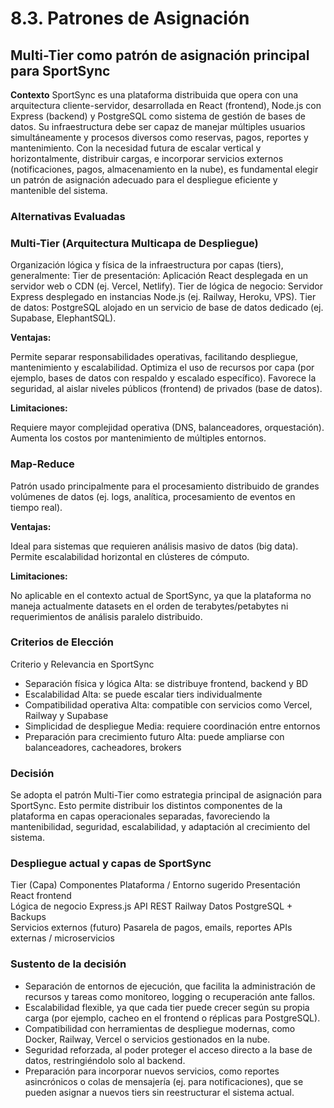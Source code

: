 # 8.3. Patrones de Asignación
## Multi-Tier como patrón de asignación principal para SportSync

**Contexto**
SportSync es una plataforma distribuida que opera con una arquitectura cliente-servidor, desarrollada en React (frontend), Node.js con Express (backend) y PostgreSQL como sistema de gestión de bases de datos. Su infraestructura debe ser capaz de manejar múltiples usuarios simultáneamente y procesos diversos como reservas, pagos, reportes y mantenimiento.
Con la necesidad futura de escalar vertical y horizontalmente, distribuir cargas, e incorporar servicios externos (notificaciones, pagos, almacenamiento en la nube), es fundamental elegir un patrón de asignación adecuado para el despliegue eficiente y mantenible del sistema.

### Alternativas Evaluadas
### Multi-Tier (Arquitectura Multicapa de Despliegue)

Organización lógica y física de la infraestructura por capas (tiers), generalmente:
Tier de presentación: Aplicación React desplegada en un servidor web o CDN (ej. Vercel, Netlify).
Tier de lógica de negocio: Servidor Express desplegado en instancias Node.js (ej. Railway, Heroku, VPS).
Tier de datos: PostgreSQL alojado en un servicio de base de datos dedicado (ej. Supabase, ElephantSQL).

**Ventajas:**

Permite separar responsabilidades operativas, facilitando despliegue, mantenimiento y escalabilidad.
Optimiza el uso de recursos por capa (por ejemplo, bases de datos con respaldo y escalado específico).
Favorece la seguridad, al aislar niveles públicos (frontend) de privados (base de datos).

**Limitaciones:**

Requiere mayor complejidad operativa (DNS, balanceadores, orquestación).
Aumenta los costos por mantenimiento de múltiples entornos.

### Map-Reduce
Patrón usado principalmente para el procesamiento distribuido de grandes volúmenes de datos (ej. logs, analítica, procesamiento de eventos en tiempo real).

**Ventajas:**

Ideal para sistemas que requieren análisis masivo de datos (big data).
Permite escalabilidad horizontal en clústeres de cómputo.

**Limitaciones:**

No aplicable en el contexto actual de SportSync, ya que la plataforma no maneja actualmente datasets en el orden de terabytes/petabytes ni requerimientos de análisis paralelo distribuido.

### Criterios de Elección
Criterio	y Relevancia en SportSync
- Separación física y lógica	Alta: se distribuye frontend, backend y BD
- Escalabilidad	Alta: se puede escalar tiers individualmente
- Compatibilidad operativa	Alta: compatible con servicios como Vercel, Railway y Supabase
- Simplicidad de despliegue	Media: requiere coordinación entre entornos
- Preparación para crecimiento futuro	Alta: puede ampliarse con balanceadores, cacheadores, brokers

### Decisión
Se adopta el patrón Multi-Tier como estrategia principal de asignación para SportSync.
Esto permite distribuir los distintos componentes de la plataforma en capas operacionales separadas, favoreciendo la mantenibilidad, seguridad, escalabilidad, y adaptación al crecimiento del sistema.

### Despliegue actual y capas de SportSync

Tier (Capa)	Componentes	Plataforma / Entorno sugerido
Presentación	React frontend	
Lógica de negocio	Express.js API REST	Railway 
Datos	PostgreSQL + Backups	
Servicios externos (futuro)	Pasarela de pagos, emails, reportes	APIs externas / microservicios

### Sustento de la decisión
- Separación de entornos de ejecución, que facilita la administración de recursos y tareas como monitoreo, logging o recuperación ante fallos.
- Escalabilidad flexible, ya que cada tier puede crecer según su propia carga (por ejemplo, cacheo en el frontend o réplicas para PostgreSQL).
- Compatibilidad con herramientas de despliegue modernas, como Docker, Railway, Vercel o servicios gestionados en la nube.
- Seguridad reforzada, al poder proteger el acceso directo a la base de datos, restringiéndolo solo al backend.
- Preparación para incorporar nuevos servicios, como reportes asincrónicos o colas de mensajería (ej. para notificaciones), que se pueden asignar a nuevos tiers sin reestructurar el sistema actual.
